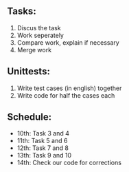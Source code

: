 ## Tasks:
1. Discus the task
2. Work seperately
3. Compare work, explain if necessary
4. Merge work

## Unittests:
1. Write test cases (in english) together
2. Write code for half the cases each

## Schedule:
- 10th: Task 3 and 4
- 11th: Task 5 and 6
- 12th: Task 7 and 8
- 13th: Task 9 and 10
- 14th: Check our code for corrections